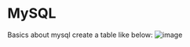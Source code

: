 # MySQL
Basics about mysql
create a table like below:
![image](https://github.com/MeenakshiNS/MySQL/assets/130451378/ea0b5ac4-51f3-4af0-bec1-d9419b00c463)
